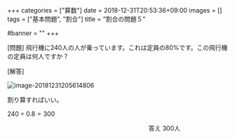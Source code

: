 +++
categories = ["算数"]
date = 2018-12-31T20:53:36+09:00
images = []
tags = ["基本問題", "割合"]
title = "割合の問題５"

#banner = ""
+++

[問題] 飛行機に240人の人が乗っています。これは定員の80%です。この飛行機の定員は何人ですか？

[解答]

<!--more-->

![image-20181231205614806](/images/image-20181231205614806.png)

割り算すればいい。

$240\div0.8=300$

　　　　　　　　　　　　　　　　　　　　　　　答え 300人
